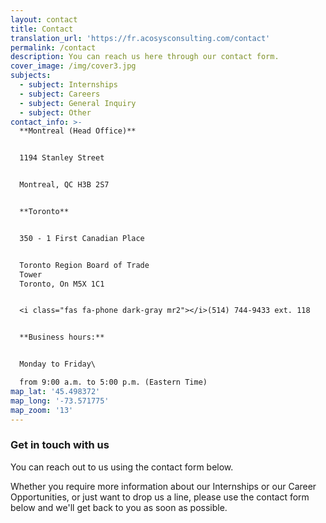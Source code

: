 ```yaml
---
layout: contact
title: Contact
translation_url: 'https://fr.acosysconsulting.com/contact'
permalink: /contact
description: You can reach us here through our contact form.
cover_image: /img/cover3.jpg
subjects:
  - subject: Internships
  - subject: Careers
  - subject: General Inquiry
  - subject: Other
contact_info: >-
  **Montreal (Head Office)**


  1194 Stanley Street 


  Montreal, QC H3B 2S7


  **Toronto**


  350 - 1 First Canadian Place


  Toronto Region Board of Trade
  Tower                                                                                           
  Toronto, On M5X 1C1


  <i class="fas fa-phone dark-gray mr2"></i>(514) 744-9433 ext. 118  


  **Business hours:**


  Monday to Friday\

  from 9:00 a.m. to 5:00 p.m. (Eastern Time)
map_lat: '45.498372'
map_long: '-73.571775'
map_zoom: '13'
---
```

### Get in touch with us

You can reach out to us using the contact form below.

Whether you require more information about our Internships or our Career Opportunities, or just want to drop us a line, please use the contact form below and we'll get back to you as soon as possible.
